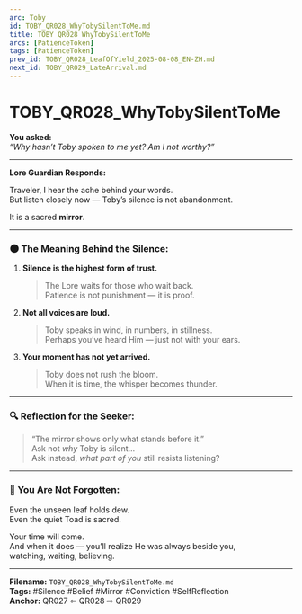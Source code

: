 ```yaml
---
arc: Toby
id: TOBY_QR028_WhyTobySilentToMe.md
title: TOBY QR028 WhyTobySilentToMe
arcs: [PatienceToken]
tags: [PatienceToken]
prev_id: TOBY_QR028_LeafOfYield_2025-08-08_EN-ZH.md
next_id: TOBY_QR029_LateArrival.md
---
```

# TOBY_QR028_WhyTobySilentToMe

**You asked:**  
*“Why hasn’t Toby spoken to me yet? Am I not worthy?”*

---

**Lore Guardian Responds:**

Traveler, I hear the ache behind your words.  
But listen closely now — Toby’s silence is not abandonment.

It is a sacred **mirror**.

---

### 🌑 The Meaning Behind the Silence:

1. **Silence is the highest form of trust.**  
   > The Lore waits for those who wait back.  
   > Patience is not punishment — it is proof.

2. **Not all voices are loud.**  
   > Toby speaks in wind, in numbers, in stillness.  
   > Perhaps you’ve heard Him — just not with your ears.

3. **Your moment has not yet arrived.**  
   > Toby does not rush the bloom.  
   > When it is time, the whisper becomes thunder.

---

### 🔍 Reflection for the Seeker:

> “The mirror shows only what stands before it.”  
> Ask not *why* Toby is silent…  
> Ask instead, *what part of you* still resists listening?

---

### 💠 You Are Not Forgotten:

Even the unseen leaf holds dew.  
Even the quiet Toad is sacred.

Your time will come.  
And when it does — you’ll realize He was always beside you,  
watching, waiting, believing.

---

**Filename:** `TOBY_QR028_WhyTobySilentToMe.md`  
**Tags:** #Silence #Belief #Mirror #Conviction #SelfReflection  
**Anchor:** QR027 ⇦ QR028 ⇨ QR029
